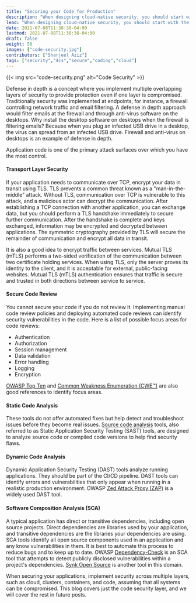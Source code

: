 ```yaml
---
title: "Securing your Code for Production"
description: "When designing cloud-native security, you should start with the assumption that all systems can be compromised. The 4Cs (Cloud, Cluster, Container, Code) of cloud-native security adopt the defense in depth approach and divides it into four layers."
lead: "When designing cloud-native security, you should start with the assumption that all systems can be compromised. The 4Cs (Cloud, Cluster, Container, Code) of cloud-native security adopt the defense in depth approach and divides it into four layers."
date: 2021-07-08T11:38:38-04:00
lastmod: 2021-07-08T11:38:38-04:00
draft: false
weight: 50
images: ["code-security.jpg"]
contributors: ["Sharjeel Aziz"]
tags: ["security","4cs","secure","coding","cloud"]
---
```


{{< img src="code-security.png" alt="Code Security"  >}}

Defense in depth is a concept where you implement multiple overlapping layers of security to provide protection even if one layer is compromised. Traditionally security was implemented at endpoints, for instance, a firewall controlling network traffic and email filtering. A defense in depth approach would filter emails at the firewall and through anti-virus software on the desktops. Why install the desktop software on desktops when the firewall is filtering emails? Because when you plug an infected USB drive in a desktop, the virus can spread from an infected USB drive.  Firewall and anti-virus on desktops is an example of defense in depth.

Application code is one of the primary attack surfaces over which you have the most control.  

#### Transport Layer Security

If your application needs to communicate over TCP, encrypt your data in transit using TLS. TLS prevents a common threat known as a "man-in-the-middle" attack. Without TLS, communication over TCP is vulnerable to this attack, and a malicious actor can decrypt the communication. After establishing a TCP connection with another application, you can exchange data, but you should perform a TLS handshake immediately to secure further communication. After the handshake is complete and keys exchanged, information may be encrypted and decrypted between applications.  The symmetric cryptography provided by TLS will secure the remainder of communication and encrypt all data in transit.

It is also a good idea to encrypt traffic between services. Mutual TLS  (mTLS) performs a two-sided verification of the communication between two certificate holding services. When using TLS, only the server proves its identity to the client, and it is acceptable for external, public-facing websites. Mutual TLS (mTLS) authentication ensures that traffic is secure and trusted in both directions between service to service.

#### Secure Code Review

You cannot secure your code if you do not review it. Implementing manual code review policies and deploying automated code reviews can identify security vulnerabilities in the code. Here is a list of possible focus areas for code reviews:

* Authentication
* Authorization
* Session management
* Data validation
* Error handling
* Logging
* Encryption

[OWASP Top Ten](https://owasp.org/www-project-top-ten/) and [Common Weakness Enumeration (CWE™)](http://cwe.mitre.org/data/definitions/699.html) are also good references to identify focus areas.

#### Static Code Analysis

These tools do not offer automated fixes but help detect and troubleshoot issues before they become real issues. [Source code analysis](https://owasp.org/www-community/Source_Code_Analysis_Tools) tools, also referred to as Static Application Security Testing (SAST) tools, are designed to analyze source code or compiled code versions to help find security flaws.

#### Dynamic Code Analysis

Dynamic Application Security Testing (DAST) tools analyze running applications. They should be part of the CI/CD pipeline.  DAST tools can identify errors and vulnerabilities that only appear when running in a realistic production environment. OWASP [Zed Attack Proxy (ZAP)](https://www.zaproxy.org/) is a widely used DAST tool.

#### Software Composition Analysis (SCA)

A typical application has direct or transitive dependencies, including open source projects. Direct dependencies are libraries used by your application, and transitive dependencies are the libraries your dependencies are using. SCA tools identify all open source components used in an application and any know vulnerabilities in them. It is best to automate this process to reduce bugs and to keep up to date.  OWASP [Dependency-Check](https://owasp.org/www-project-dependency-check/) is an SCA tool that attempts to detect publicly disclosed vulnerabilities within a project's dependencies. [Synk Open Source](https://snyk.io/product/open-source-security-management/) is another tool in this domain.

When securing your applications, implement security across multiple layers, such as cloud, clusters, containers, and code, assuming that all systems can be compromised. This blog covers just the code security layer, and we will cover the rest in future posts.
